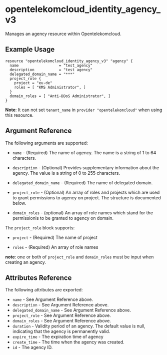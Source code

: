 # opentelekomcloud_identity_agency_v3

Manages an agency resource within Opentelekomcloud.

## Example Usage

```hcl
resource "opentelekomcloud_identity_agency_v3" "agency" {
  name                  = "test_agency"
  description           = "test agency"
  delegated_domain_name = "***"
  project_role {
    project = "eu-de"
    roles = [ "KMS Administrator", ]
  }
  domain_roles = [ "Anti-DDoS Administrator", ]
}
```

**Note**: It can not set `tenant_name` in `provider "opentelekomcloud"` when
   using this resource.

## Argument Reference

The following arguments are supported:

* `name` - (Required) The name of agency. The name is a string of 1 to 64
    characters.

* `description` - (Optional) Provides supplementary information about the
    agency. The value is a string of 0 to 255 characters.

* `delegated_domain_name` - (Required) The name of delegated domain.

* `project_role` - (Optional) An array of roles and projects which are used to
    grant permissions to agency on project. The structure is documented below.

* `domain_roles` - (optional) An array of role names which stand for the
    permissionis to be granted to agency on domain.

The `project_role` block supports:

* `project` - (Required) The name of project

* `roles` - (Required) An array of role names

**note**:
    one or both of `project_role` and `domain_roles` must be input when
creating an agency.

## Attributes Reference

The following attributes are exported:

* `name` - See Argument Reference above.
* `description` - See Argument Reference above.
* `delegated_domain_name` - See Argument Reference above.
* `project_role` - See Argument Reference above.
* `domain_roles` - See Argument Reference above.
* `duration` - Validity period of an agency. The default value is null,
    indicating that the agency is permanently valid.
* `expire_time` - The expiration time of agency
* `create_time` - The time when the agency was created.
* `id` - The agency ID.
